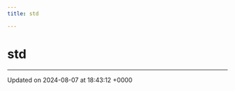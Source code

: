 ```yaml
---
title: std

---
```


# std








-------------------------------

Updated on 2024-08-07 at 18:43:12 +0000
